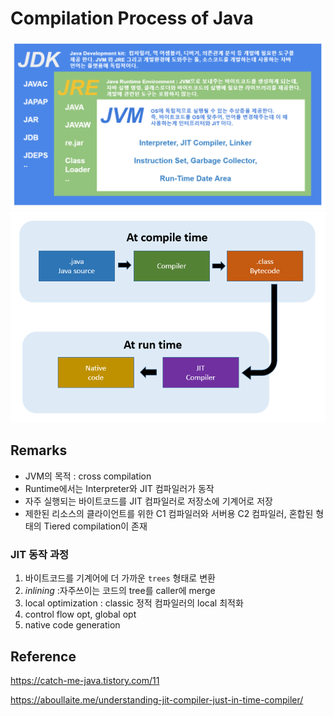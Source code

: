 # Compilation Process of Java

![Alt text](image-1.png)
![Alt text](image.png)

## Remarks

- JVM의 목적 : cross compilation
- Runtime에서는 Interpreter와 JIT 컴파일러가 동작
- 자주 실행되는 바이트코드를 JIT 컴파일러로 저장소에 기계어로 저장
- 제한된 리소스의 클라이언트를 위한 C1 컴파일러와 서버용 C2 컴파일러, 혼합된 형태의 Tiered compilation이 존재

### JIT 동작 과정
  1. 바이트코드를 기계어에 더 가까운 ```trees``` 형태로 변환
  2. *inlining* :자주쓰이는 코드의 tree를 caller에 merge
  3. local optimization : classic 정적 컴파일러의 local 최적화
  4. control flow opt, global opt
  5. native code generation

## Reference

https://catch-me-java.tistory.com/11

https://aboullaite.me/understanding-jit-compiler-just-in-time-compiler/